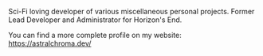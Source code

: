 Sci-Fi loving developer of various miscellaneous personal projects. Former Lead Developer and Administrator for Horizon's End.

You can find a more complete profile on my website: https://astralchroma.dev/
